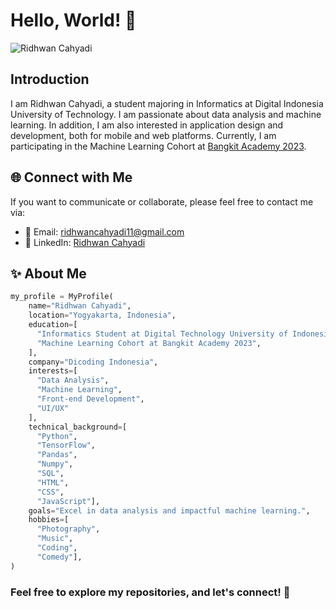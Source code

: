 # Hello, World! 👋

![Ridhwan Cahyadi](https://pbs.twimg.com/profile_banners/1416075743344300041/1703432611/1080x360)

## Introduction

I am Ridhwan Cahyadi, a student majoring in Informatics at Digital Indonesia University of Technology. I am passionate about data analysis and machine learning. In addition, I am also interested in application design and development, both for mobile and web platforms. Currently, I am participating in the Machine Learning Cohort at [Bangkit Academy 2023](https://www.linkedin.com/company/bangkit-academy/mycompany/).

## 🌐 Connect with Me

If you want to communicate or collaborate, please feel free to contact me via:

- 📧 Email: ridhwancahyadi11@gmail.com
- 💼 LinkedIn: [Ridhwan Cahyadi](https://www.linkedin.com/in/ridhwancahyadi/)

## ✨ About Me

```python
my_profile = MyProfile(
    name="Ridhwan Cahyadi",
    location="Yogyakarta, Indonesia",
    education=[
      "Informatics Student at Digital Technology University of Indonesia",
      "Machine Learning Cohort at Bangkit Academy 2023",
    ],
    company="Dicoding Indonesia",
    interests=[
      "Data Analysis",
      "Machine Learning",
      "Front-end Development",
      "UI/UX"
    ],
    technical_background=[
      "Python",
      "TensorFlow",
      "Pandas",
      "Numpy",
      "SQL",
      "HTML",
      "CSS",
      "JavaScript"],
    goals="Excel in data analysis and impactful machine learning.",
    hobbies=[
      "Photography",
      "Music",
      "Coding",
      "Comedy"],
)
```

### Feel free to explore my repositories, and let's connect! 🚀
